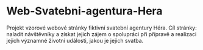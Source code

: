 # Web-Svatebni-agentura-Hera
Projekt vzorové webové stránky fiktivní svatební agentury Héra. Cíl stránky: naladit návštěvníky a získat jejich zájem o spolupráci při přípravě a realizaci jejich významné životní události, jakou je jejich svatba.
